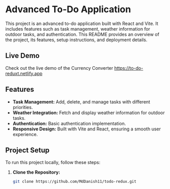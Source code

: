 # Advanced To-Do Application

This project is an advanced to-do application built with React and Vite. It includes features such as task management, weather information for outdoor tasks, and authentication. This README provides an overview of the project, its features, setup instructions, and deployment details.

## Live Demo

Check out the live demo of the Currency Converter 
https://to-do-reduxt.netlify.app

## Features

- **Task Management:** Add, delete, and manage tasks with different priorities.
- **Weather Integration:** Fetch and display weather information for outdoor tasks.
- **Authentication:** Basic authentication implementation.
- **Responsive Design:** Built with Vite and React, ensuring a smooth user experience.

## Project Setup

To run this project locally, follow these steps:

1. **Clone the Repository:**
   ```bash
   git clone https://github.com/MdDanish11/todo-redux.git
